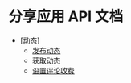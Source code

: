 # 分享应用 API 文档

- [动态]
    - [发布动态](feed/post.md)
    - [获取动态](feed/show.md)
    - [设置评论收费](feed/set-comment-pay.md)
